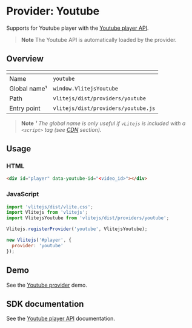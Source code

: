 # Provider: Youtube

Supports for Youtube player with the [Youtube player API](https://developers.google.com/youtube/iframe_api_reference).

> **Note** The Youtube API is automatically loaded by the provider.

## Overview

| <!-- -->          | <!-- -->                            |
| ----------------- | ----------------------------------- |
| Name              | `youtube`                           |
| Global name&sup1; | `window.VlitejsYoutube`             |
| Path              | `vlitejs/dist/providers/youtube`    |
| Entry point       | `vlitejs/dist/providers/youtube.js` |

> **Note** _&sup1; The global name is only useful if `vLitejs` is included with a `<script>` tag (see [CDN](../../../README.md#CDN) section)._

## Usage

### HTML

```html
<div id="player" data-youtube-id="<video_id>"></div>
```

### JavaScript

```js
import 'vlitejs/dist/vlite.css';
import Vlitejs from 'vlitejs';
import VlitejsYoutube from 'vlitejs/dist/providers/youtube';

Vlitejs.registerProvider('youtube', VlitejsYoutube);

new Vlitejs('#player', {
  provider: 'youtube'
});
```

## Demo

See the [Youtube provider](https://glitch.com/edit/#!/vlitejs-youtube-video?previewSize=50&attributionHidden=false&sidebarCollapsed=false&path=index.html&previewFirst=false) demo.

## SDK documentation

See the [Youtube player API](https://developers.google.com/youtube/iframe_api_reference) documentation.
